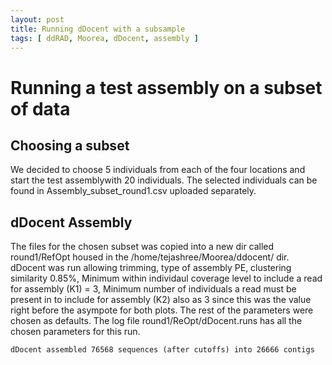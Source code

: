 ```yaml
---
layout: post
title: Running dDocent with a subsample
tags: [ ddRAD, Moorea, dDocent, assembly ]
---
```


# Running a test assembly on a subset of data

## Choosing a subset 
We decided to choose 5 individuals from each of the four locations and start the test assemblywith 20 individuals. The selected individuals can be found in Assembly_subset_round1.csv uploaded separately. 

## dDocent Assembly 
The files for the chosen subset was copied into a new dir called round1/RefOpt housed in the /home/tejashree/Moorea/ddocent/ dir. 
dDocent was run allowing trimming, type of assembly PE, clustering similarity 0.85%, Minimum within individaul coverage level to include a read for assembly (K1) = 3, Minimum number of individuals a read must be present in to include for assembly (K2) also as 3 since this was the value right before the asympote for both plots. The rest of the parameters were chosen as defaults. The log file round1/ReOpt/dDocent.runs has all the chosen parameters for this run. 

`dDocent assembled 76568 sequences (after cutoffs) into 26666 contigs`

